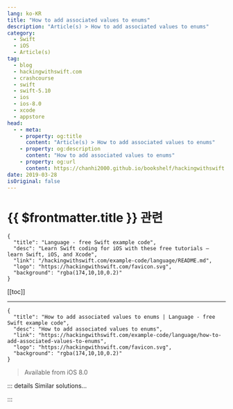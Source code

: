 ```yaml
---
lang: ko-KR
title: "How to add associated values to enums"
description: "Article(s) > How to add associated values to enums"
category:
  - Swift
  - iOS
  - Article(s)
tag: 
  - blog
  - hackingwithswift.com
  - crashcourse
  - swift
  - swift-5.10
  - ios
  - ios-8.0
  - xcode
  - appstore
head:
  - - meta:
    - property: og:title
      content: "Article(s) > How to add associated values to enums"
    - property: og:description
      content: "How to add associated values to enums"
    - property: og:url
      content: https://chanhi2000.github.io/bookshelf/hackingwithswift.com/example-code/language/how-to-add-associated-values-to-enums.html
date: 2019-03-28
isOriginal: false
---
```


# {{ $frontmatter.title }} 관련

```component VPCard
{
  "title": "Language - free Swift example code",
  "desc": "Learn Swift coding for iOS with these free tutorials – learn Swift, iOS, and Xcode",
  "link": "/hackingwithswift.com/example-code/language/README.md",
  "logo": "https://hackingwithswift.com/favicon.svg",
  "background": "rgba(174,10,10,0.2)"
}
```

[[toc]]

---

```component VPCard
{
  "title": "How to add associated values to enums | Language - free Swift example code",
  "desc": "How to add associated values to enums",
  "link": "https://hackingwithswift.com/example-code/language/how-to-add-associated-values-to-enums",
  "logo": "https://hackingwithswift.com/favicon.svg",
  "background": "rgba(174,10,10,0.2)"
}
```

> Available from iOS 8.0

<!-- TODO: 작성 -->

<!-- 
Enums with associated values let you associate extra data with an enum case. This helps make them significantly more useful, because we can create gradations of cases rather than have them be absolute.

For example, we could create a `Weather` enum that can store various weather types: sunny, cloudy, windy, and rainy. However, that doesn’t really describe those conditions very well – how cloudy is it? Is it gale force winds or just a breeze? Is the rain definitely going to happen, or is it a fairly remote chance?

With enum associated values we can describe these situations more accurately. For example:

```swift
enum Weather {
    case sunny
    case cloudy(coverage: Int)
    case windy(speed: Int)
    case rainy(chance: Int)
}
```

That leaves “sunny” as a simple value, but the other three all have associated values – how cloudy it is, what the speed of the wind is, and how likely the rain is.

Using those values we can now create instances of those enums:

```swift
let london = Weather.cloudy(coverage: 90)
let gusty = Weather.windy(speed: 10)
let guaranteedRain = Weather.rainy(chance: 100)
```

-->

::: details Similar solutions…

<!--
/example-code/language/how-to-add-raw-values-to-enums">How to add raw values to enums 
/example-code/language/what-is-a-protocol-associated-type">What is a protocol associated type? 
/example-code/language/how-to-constrain-a-protocol-associated-type">How to constrain a protocol associated type 
/example-code/language/how-to-fix-the-error-protocol-can-only-be-used-as-a-generic-constraint-because-it-has-self-or-associated-type-requirements">How to fix the error “protocol can only be used as a generic constraint because it has Self or associated type requirements” 
/quick-start/swiftui/how-to-fix-protocol-view-can-only-be-used-as-a-generic-constraint-because-it-has-self-or-associated-type-requirements">How to fix “Protocol 'View' can only be used as a generic constraint because it has Self or associated type requirements”</a>
-->

:::

